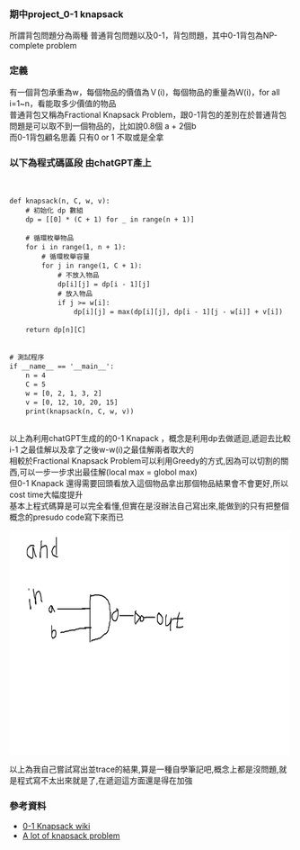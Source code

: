 ### 期中project_0-1 knapsack

所謂背包問題分為兩種 普通背包問題以及0-1，背包問題，其中0-1背包為NP-complete problem

### 定義
有一個背包承重為w，每個物品的價值為Ｖ(i)，每個物品的重量為Ｗ(i)，for all i=1~n，看能取多少價值的物品</br>
普通背包又稱為Fractional Knapsack Problem，跟0-1背包的差別在於普通背包問題是可以取不到一個物品的，比如說0.8個 a + 2個b</br>
而0-1背包顧名思義 只有0 or 1 不取或是全拿</br>


### 以下為程式碼區段 由chatGPT產上

<pre><code>

def knapsack(n, C, w, v):
    # 初始化 dp 數組
    dp = [[0] * (C + 1) for _ in range(n + 1)]
 
    # 循環枚舉物品
    for i in range(1, n + 1):
        # 循環枚舉容量
        for j in range(1, C + 1):
            # 不放入物品
            dp[i][j] = dp[i - 1][j]
            # 放入物品
            if j >= w[i]:
                dp[i][j] = max(dp[i][j], dp[i - 1][j - w[i]] + v[i])
 
    return dp[n][C]
 
 
# 測試程序
if __name__ == '__main__':
    n = 4
    C = 5
    w = [0, 2, 1, 3, 2]
    v = [0, 12, 10, 20, 15]
    print(knapsack(n, C, w, v))

</code></pre>

以上為利用chatGPT生成的的0-1 Knapack ，概念是利用dp去做遞迴,遞迴去比較i-1 之最佳解以及拿了之後w-w(i)之最佳解兩者取大的</br>
相較於Fractional Knapsack Problem可以利用Greedy的方式,因為可以切割的關西,可以一步一步求出最佳解(local max = globol max)</br>
但0-1 Knapack 還得需要回頭看放入這個物品拿出那個物品結果會不會更好,所以cost time大幅度提升</br>
基本上程式碼算是可以完全看懂,但實在是沒辦法自己寫出來,能做到的只有把整個概念的presudo code寫下來而已</br>

<img src="https://github.com/owen4096/co109a/blob/master/01/and.png" width="500" height="400"  align=center /> 

以上為我自己嘗試寫出並trace的結果,算是一種自學筆記吧,概念上都是沒問題,就是程式寫不太出來就是了,在遞迴這方面還是得在加強</br>





### 參考資料
* [0-1 Knapsack wiki](https://zh.wikipedia.org/zh-hk/%E8%83%8C%E5%8C%85%E9%97%AE%E9%A2%98)
* [A lot of knapsack problem](https://web.ntnu.edu.tw/~algo/KnapsackProblem.html)

